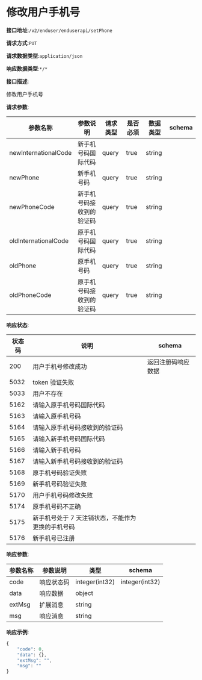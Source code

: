 # 修改用户手机号


**接口地址**:`/v2/enduser/enduserapi/setPhone`


**请求方式**:`PUT`


**请求数据类型**:`application/json`


**响应数据类型**:`*/*`


**接口描述**:<p>修改用户手机号</p>


**请求参数**:


| 参数名称             | 参数说明                 | 请求类型 | 是否必须 | 数据类型 | schema |
| -------------------- | ------------------------ | -------- | -------- | -------- | ------ |
| newInternationalCode | 新手机号码国际代码       | query    | true     | string   |        |
| newPhone             | 新手机号码               | query    | true     | string   |        |
| newPhoneCode         | 新手机号码接收到的验证码 | query    | true     | string   |        |
| oldInternationalCode | 原手机号码国际代码       | query    | true     | string   |        |
| oldPhone             | 原手机号码               | query    | true     | string   |        |
| oldPhoneCode         | 原手机号码接收到的验证码 | query    | true     | string   |        |


**响应状态**:


| 状态码 | 说明                                              | schema             |
| ------ | ------------------------------------------------- | ------------------ |
| 200    | 用户手机号修改成功                                | 返回注册码响应数据 |
| 5032   | token 验证失败                                    |                    |
| 5033   | 用户不存在                                        |                    |
| 5162   | 请输入原手机号码国际代码                          |                    |
| 5163   | 请输入原手机号码                                  |                    |
| 5164   | 请输入原手机号码接收到的验证码                    |                    |
| 5165   | 请输入新手机号码国际代码                          |                    |
| 5166   | 请输入新手机号码                                  |                    |
| 5167   | 请输入新手机号码接收到的验证码                    |                    |
| 5168   | 原手机号码验证失败                                |                    |
| 5169   | 新手机号码验证失败                                |                    |
| 5170   | 用户手机号码修改失败                              |                    |
| 5174   | 原手机号码不正确                                  |                    |
| 5175   | 新手机号处于 7 天注销状态，不能作为更换的手机号码 |                    |
| 5176   | 新手机号已注册                                    |                    |


**响应参数**:


| 参数名称 | 参数说明   | 类型           | schema         |
| -------- | ---------- | -------------- | -------------- |
| code     | 响应状态码 | integer(int32) | integer(int32) |
| data     | 响应数据   | object         |                |
| extMsg   | 扩展消息   | string         |                |
| msg      | 响应消息   | string         |                |


**响应示例**:
```javascript
{
	"code": 0,
	"data": {},
	"extMsg": "",
	"msg": ""
}
```
